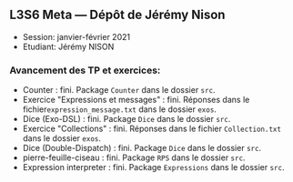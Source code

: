 ## L3S6 Meta — Dépôt de Jérémy Nison

- Session: janvier-février 2021
- Etudiant: Jérémy NISON

### Avancement des TP et exercices:

* Counter : fini. Package `Counter` dans le dossier `src`.
* Exercice "Expressions et messages" : fini. Réponses dans le fichier`expression_message.txt` dans le dossier `exos`.
* Dice (Exo-DSL) : fini. Package `Dice` dans le dossier `src`.
* Exercice "Collections" : fini. Réponses dans le fichier `Collection.txt` dans le dossier `exos`.
* Dice (Double-Dispatch) : fini. Package `Dice` dans le dossier `src`.
* pierre-feuille-ciseau : fini. Package `RPS` dans le dossier `src`.
* Expression interpreter : fini. Package `Expressions` dans le dossier `src`.
